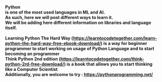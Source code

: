 <b>Python<b><br/> is one of the most used languages in ML and AI.<br/>
As such, here we will post different ways to learn it.<br/>
We will be adding here different information on libraries and language itself.<br/>
<br/>
  <bold>Learning Python The Hard Way</bold> (https://learntocodetogether.com/learn-python-the-hard-way-free-ebook-download/) is a way for beginner programmer to start working on usage of Python Language and to start becoming an programmer<br/>
  <bold>Think Python 2nd edition</bold> (https://learntocodetogether.com/think-python-2rd-free-download/) is a book that allows you to start thinking like a Computer Scientist<br/>
Additionally, you are welcome to try : https://pythonprogramming.net/ <br/>
